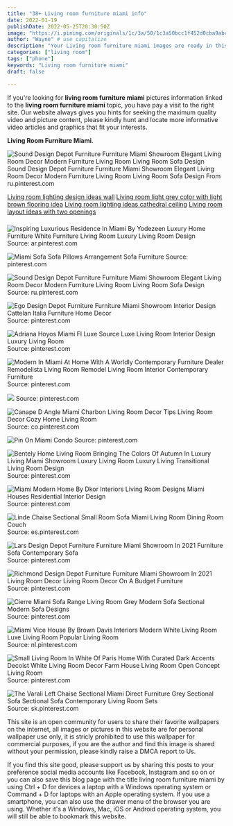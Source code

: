 ```yaml
---
title: "38+ Living room furniture miami info"
date: 2022-01-19
publishDate: 2022-05-25T20:30:50Z
image: "https://i.pinimg.com/originals/1c/3a/50/1c3a50bcc1f452d0cba9abcc5169fc6e.png"
author: "Wayne" # use capitalize
description: "Your Living room furniture miami images are ready in this website. Living room furniture miami are a topic that is being searched for and liked by netizens now. You can Find and Download the Living room furniture miami files here. Get all royalty-free vectors."
categories: ["living room"]
tags: ["phone"]
keywords: "Living room furniture miami"
draft: false

---
```


If you're looking for **living room furniture miami** pictures information linked to the **living room furniture miami** topic, you have pay a visit to the right  site.  Our website always  gives you  hints  for seeking  the maximum  quality video and picture  content, please kindly hunt and locate more informative video articles and graphics  that fit your interests.

**Living Room Furniture Miami**. 

![Sound Design Depot Furniture Furniture Miami Showroom Elegant Living Room Decor Modern Furniture Living Room Living Room Sofa Design](https://i.pinimg.com/originals/99/03/42/990342462c26f0d14892c9f8d08042b8.jpg "Sound Design Depot Furniture Furniture Miami Showroom Elegant Living Room Decor Modern Furniture Living Room Living Room Sofa Design")
Sound Design Depot Furniture Furniture Miami Showroom Elegant Living Room Decor Modern Furniture Living Room Living Room Sofa Design From ru.pinterest.com

[Living room lighting design ideas wall](/living-room-lighting-design-ideas-wall/)
[Living room light grey color with light brown flooring idea](/living-room-light-grey-color-with-light-brown-flooring-idea/)
[Living room lighting ideas cathedral ceiling](/living-room-lighting-ideas-cathedral-ceiling/)
[Living room layout ideas with two openings](/living-room-layout-ideas-with-two-openings/)



### 

 


![Inspiring Luxurious Residence In Miami By Yodezeen Luxury Home Furniture White Furniture Living Room Luxury Living Room Design](https://i.pinimg.com/originals/4f/e6/71/4fe67114cf47f45a0eabfb23935446e5.jpg "Inspiring Luxurious Residence In Miami By Yodezeen Luxury Home Furniture White Furniture Living Room Luxury Living Room Design")
Source: ar.pinterest.com

 

![Miami Sofa Sofa Pillows Arrangement Sofa Furniture](https://i.pinimg.com/originals/e7/2c/e2/e72ce27e69e5ecdab890106e82a96638.png "Miami Sofa Sofa Pillows Arrangement Sofa Furniture")
Source: pinterest.com

 

![Sound Design Depot Furniture Furniture Miami Showroom Elegant Living Room Decor Modern Furniture Living Room Living Room Sofa Design](https://i.pinimg.com/originals/99/03/42/990342462c26f0d14892c9f8d08042b8.jpg "Sound Design Depot Furniture Furniture Miami Showroom Elegant Living Room Decor Modern Furniture Living Room Living Room Sofa Design")
Source: ru.pinterest.com

 

![Ego Design Depot Furniture Furniture Miami Showroom Interior Design Cattelan Italia Furniture Home Decor](https://i.pinimg.com/originals/95/89/54/9589547d5f2a1dede6be19c5d09c7c6a.jpg "Ego Design Depot Furniture Furniture Miami Showroom Interior Design Cattelan Italia Furniture Home Decor")
Source: pinterest.com

 

![Adriana Hoyos Miami Fl Luxe Source Luxe Living Room Interior Design Luxury Living Room](https://i.pinimg.com/originals/0c/83/7b/0c837b331dcf2870af8b7671b013b730.jpg "Adriana Hoyos Miami Fl Luxe Source Luxe Living Room Interior Design Luxury Living Room")
Source: pinterest.com

 

![Modern In Miami At Home With A Worldly Contemporary Furniture Dealer Remodelista Living Room Remodel Living Room Interior Contemporary Furniture](https://i.pinimg.com/originals/c9/d5/02/c9d5022a8006c2da7ab9128b5e45a344.jpg "Modern In Miami At Home With A Worldly Contemporary Furniture Dealer Remodelista Living Room Remodel Living Room Interior Contemporary Furniture")
Source: pinterest.com

 

![](https://i.pinimg.com/564x/8e/62/51/8e625174411254948f0efa97efefb6c8.jpg "")
Source: pinterest.com

 

![Canape D Angle Miami Charbon Living Room Decor Tips Living Room Decor Cozy Home Living Room](https://i.pinimg.com/originals/fe/e1/5d/fee15d2687e0223d2085d78a1ac51fe0.jpg "Canape D Angle Miami Charbon Living Room Decor Tips Living Room Decor Cozy Home Living Room")
Source: co.pinterest.com

 

![Pin On Miami Condo](https://i.pinimg.com/564x/c9/28/09/c9280975dce9dcc3885f129138bc43a4.jpg "Pin On Miami Condo")
Source: pinterest.com

 

![Bentely Home Living Room Bringing The Colors Of Autumn In Luxury Living Miami Showroom Luxury Living Room Luxury Living Transitional Living Room Design](https://i.pinimg.com/originals/9f/f2/6c/9ff26c3e37717008a5e45c74f24ee4bf.jpg "Bentely Home Living Room Bringing The Colors Of Autumn In Luxury Living Miami Showroom Luxury Living Room Luxury Living Transitional Living Room Design")
Source: pinterest.com

 

![Miami Modern Home By Dkor Interiors Living Room Designs Miami Houses Residential Interior Design](https://i.pinimg.com/originals/38/ef/37/38ef371c624faf3ad0f95981784e8c5f.jpg "Miami Modern Home By Dkor Interiors Living Room Designs Miami Houses Residential Interior Design")
Source: pinterest.com

 

![Linde Chaise Sectional Small Room Sofa Miami Living Room Dining Room Couch](https://i.pinimg.com/originals/25/3f/e3/253fe33b3ab460fdde735a61197d2210.jpg "Linde Chaise Sectional Small Room Sofa Miami Living Room Dining Room Couch")
Source: es.pinterest.com

 

![Lars Design Depot Furniture Furniture Miami Showroom In 2021 Furniture Sofa Contemporary Sofa](https://i.pinimg.com/originals/ec/dd/58/ecdd58b12253fcac859d521aae1ade6f.png "Lars Design Depot Furniture Furniture Miami Showroom In 2021 Furniture Sofa Contemporary Sofa")
Source: pinterest.com

 

![Richmond Design Depot Furniture Furniture Miami Showroom In 2021 Living Room Decor Living Room Decor On A Budget Furniture](https://i.pinimg.com/originals/09/b0/00/09b0002cae35058fe3fc4c3b7b3c0d1c.jpg "Richmond Design Depot Furniture Furniture Miami Showroom In 2021 Living Room Decor Living Room Decor On A Budget Furniture")
Source: pinterest.com

 

![Cierre Miami Sofa Range Living Room Grey Modern Sofa Sectional Modern Sofa Designs](https://i.pinimg.com/originals/1e/f6/65/1ef665252a67ba316ab264ff959e98a0.jpg "Cierre Miami Sofa Range Living Room Grey Modern Sofa Sectional Modern Sofa Designs")
Source: pinterest.com

 

![Miami Vice House By Brown Davis Interiors Modern White Living Room Luxe Living Room Popular Living Room](https://i.pinimg.com/originals/44/0f/73/440f73811c82ada05222340fa48c5716.jpg "Miami Vice House By Brown Davis Interiors Modern White Living Room Luxe Living Room Popular Living Room")
Source: nl.pinterest.com

 

![Small Living Room In White Of Paris Home With Curated Dark Accents Decoist White Living Room Decor Farm House Living Room Open Concept Living Room](https://i.pinimg.com/736x/2b/fc/62/2bfc62cde58003fec0f9a78605b8d968.jpg "Small Living Room In White Of Paris Home With Curated Dark Accents Decoist White Living Room Decor Farm House Living Room Open Concept Living Room")
Source: pinterest.com

 

![The Varali Left Chaise Sectional Miami Direct Furniture Grey Sectional Sofa Sectional Sofa Contemporary Living Room Sets](https://i.pinimg.com/originals/1c/3a/50/1c3a50bcc1f452d0cba9abcc5169fc6e.png "The Varali Left Chaise Sectional Miami Direct Furniture Grey Sectional Sofa Sectional Sofa Contemporary Living Room Sets")
Source: sk.pinterest.com

 

This site is an open community for users to share their favorite wallpapers on the internet, all images or pictures in this website are for personal wallpaper use only, it is stricly prohibited to use this wallpaper for commercial purposes, if you are the author and find this image is shared without your permission, please kindly raise a DMCA report to Us.

If you find this site good, please support us by sharing this posts to your preference social media accounts like Facebook, Instagram and so on or you can also save this blog page with the title living room furniture miami by using Ctrl + D for devices a laptop with a Windows operating system or Command + D for laptops with an Apple operating system. If you use a smartphone, you can also use the drawer menu of the browser you are using. Whether it's a Windows, Mac, iOS or Android operating system, you will still be able to bookmark this website.

